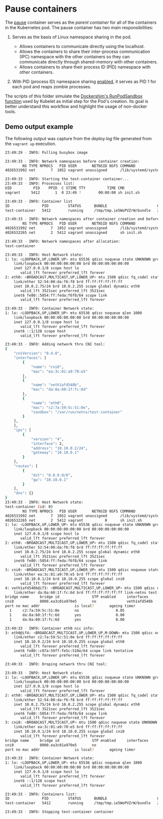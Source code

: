 # Pause containers

The [pause][1] container serves as the _parent container_ for all of the
containers in the Kubernetes pod. The pause container has two main
responsibilities:

1. Serves as the basis of Linux namespace sharing in the pod.

   - Allows containers to communicate directly using the localhost.
   - Allows the containers to share their inter-process communication (IPC)
     namespace with the other containers so they can communicate directly through
     shared-memory with other containers.
   - Allows containers to share their process ID (PID) namespace with other
     containers.

1. With PID (process ID) namespace sharing [enabled][3], it serves as PID 1
   for each pod and reaps zombie processes.

The scripts of this folder simulate the [Dockershim's RunPodSandbox
function][2] used by Kubelet as initial step for the Pod's creation.
Its goal is better understand this workflow and highlight the usage of
non-docker tools.

[1]: https://github.com/kubernetes-csi/driver-registrar/blob/master/vendor/k8s.io/kubernetes/build/pause/pause.c
[2]: https://github.com/kubernetes/kubernetes/blob/v1.20.4/pkg/kubelet/dockershim/docker_sandbox.go#L84-L205
[3]: https://kubernetes.io/docs/tasks/configure-pod-container/share-process-namespace/

## Demo output example

The following output was capture from the _deploy.log_ file generated
from the `vagrant up` execution.

```bash
23:49:29 - INFO: Pulling busybox image

23:49:33 - INFO: Network namespaces before container creation:
        NS TYPE NPROCS   PID USER       NETNSID NSFS COMMAND
4026531992 net       7  1052 vagrant unassigned      /lib/systemd/systemd --user

23:49:33 - INFO: Starting the test-container container...
23:49:33 - INFO: Processes list:
UID          PID    PPID  C STIME TTY          TIME CMD
vagrant     5412       1  0 23:49 ?        00:00:00 sh init.sh

23:49:33 - INFO: Container list
ID               PID         STATUS      BUNDLE                       CREATED                          OWNER
test-container   5412        running     /tmp/tmp.ie5WoPVZrW/bundle   2021-03-18T23:49:33.250824015Z   vagrant

23:49:33 - INFO: Network namespaces after container creation and before allocation:
        NS TYPE NPROCS   PID USER       NETNSID NSFS COMMAND
4026531992 net       7  1052 vagrant unassigned      /lib/systemd/systemd --user
4026532265 net       2  5412 vagrant unassigned      sh init.sh

23:49:33 - INFO: Network namespaces after allocation:
test-container

23:49:33 - INFO: Host Network state:
1: lo: <LOOPBACK,UP,LOWER_UP> mtu 65536 qdisc noqueue state UNKNOWN group default qlen 1000
    link/loopback 00:00:00:00:00:00 brd 00:00:00:00:00:00
    inet 127.0.0.1/8 scope host lo
       valid_lft forever preferred_lft forever
2: eth0: <BROADCAST,MULTICAST,UP,LOWER_UP> mtu 1500 qdisc fq_codel state UP group default qlen 1000
    link/ether 52:54:00:da:f6:f8 brd ff:ff:ff:ff:ff:ff
    inet 10.0.2.75/24 brd 10.0.2.255 scope global dynamic eth0
       valid_lft 3521sec preferred_lft 3521sec
    inet6 fe80::5054:ff:feda:f6f8/64 scope link
       valid_lft forever preferred_lft forever

23:49:33 - INFO: Container Network state:
1: lo: <LOOPBACK,UP,LOWER_UP> mtu 65536 qdisc noqueue qlen 1000
    link/loopback 00:00:00:00:00:00 brd 00:00:00:00:00:00
    inet 127.0.0.1/8 scope host lo
       valid_lft forever preferred_lft forever
    inet6 ::1/128 scope host
       valid_lft forever preferred_lft forever

23:49:33 - INFO: Adding network thru CNI tool:
{
    "cniVersion": "0.4.0",
    "interfaces": [
        {
            "name": "cni0",
            "mac": "ea:3c:01:a9:70:e5"
        },
        {
            "name": "veth1afd548b",
            "mac": "da:8a:60:1f:fc:6d"
        },
        {
            "name": "eth0",
            "mac": "c2:7a:59:5c:51:0e",
            "sandbox": "/var/run/netns/test-container"
        }
    ],
    ],
    "ips": [
        {
            "version": "4",
            "interface": 2,
            "address": "10.10.0.2/24",
            "gateway": "10.10.0.1"
        }
    ],
    "routes": [
        {
            "dst": "0.0.0.0/0",
            "gw": "10.10.0.1"
        }
    ],
    "dns": {}
}
23:49:33 - INFO: Host Network state:
test-container (id: 0)
        NS TYPE NPROCS   PID USER       NETNSID NSFS COMMAND
4026531992 net       7  1052 vagrant unassigned      /lib/systemd/systemd --user
4026532265 net       2  5412 vagrant          0      sh init.sh
1: lo: <LOOPBACK,UP,LOWER_UP> mtu 65536 qdisc noqueue state UNKNOWN group default qlen 1000
    link/loopback 00:00:00:00:00:00 brd 00:00:00:00:00:00
    inet 127.0.0.1/8 scope host lo
       valid_lft forever preferred_lft forever
2: eth0: <BROADCAST,MULTICAST,UP,LOWER_UP> mtu 1500 qdisc fq_codel state UP group default qlen 1000
    link/ether 52:54:00:da:f6:f8 brd ff:ff:ff:ff:ff:ff
    inet 10.0.2.75/24 brd 10.0.2.255 scope global dynamic eth0
       valid_lft 3521sec preferred_lft 3521sec
    inet6 fe80::5054:ff:feda:f6f8/64 scope link
       valid_lft forever preferred_lft forever
3: cni0: <BROADCAST,MULTICAST,UP,LOWER_UP> mtu 1500 qdisc noqueue state UNKNOWN group default qlen 1000
    link/ether ea:3c:01:a9:70:e5 brd ff:ff:ff:ff:ff:ff
    inet 10.10.0.1/24 brd 10.10.0.255 scope global cni0
       valid_lft forever preferred_lft forever
4: veth1afd548b@if3: <BROADCAST,MULTICAST,UP,LOWER_UP> mtu 1500 qdisc noqueue master cni0 state UP group default
    link/ether da:8a:60:1f:fc:6d brd ff:ff:ff:ff:ff:ff link-netns test-container
bridge name     bridge id               STP enabled     interfaces
cni0            8000.ea3c01a970e5       no              veth1afd548b
port no mac addr                is local?       ageing timer
  1     c2:7a:59:5c:51:0e       no                 0.05
  1     da:8a:60:1f:fc:6d       yes                0.00
  1     da:8a:60:1f:fc:6d       yes                0.00

23:49:33 - INFO: Container eth0 nic info:
3: eth0@if4: <BROADCAST,MULTICAST,UP,LOWER_UP,M-DOWN> mtu 1500 qdisc noqueue
    link/ether c2:7a:59:5c:51:0e brd ff:ff:ff:ff:ff:ff
    inet 10.10.0.2/24 brd 10.10.0.255 scope global eth0
       valid_lft forever preferred_lft forever
    inet6 fe80::c07a:59ff:fe5c:510e/64 scope link tentative
       valid_lft forever preferred_lft forever

23:49:33 - INFO: Droping network thru CNI tool:

23:49:33 - INFO: Host Network state:
1: lo: <LOOPBACK,UP,LOWER_UP> mtu 65536 qdisc noqueue state UNKNOWN group default qlen 1000
    link/loopback 00:00:00:00:00:00 brd 00:00:00:00:00:00
    inet 127.0.0.1/8 scope host lo
       valid_lft forever preferred_lft forever
2: eth0: <BROADCAST,MULTICAST,UP,LOWER_UP> mtu 1500 qdisc fq_codel state UP group default qlen 1000
    link/ether 52:54:00:da:f6:f8 brd ff:ff:ff:ff:ff:ff
    inet 10.0.2.75/24 brd 10.0.2.255 scope global dynamic eth0
       valid_lft 3521sec preferred_lft 3521sec
    inet6 fe80::5054:ff:feda:f6f8/64 scope link
       valid_lft forever preferred_lft forever
3: cni0: <BROADCAST,MULTICAST,UP> mtu 1500 qdisc noqueue state UNKNOWN group default qlen 1000
    link/ether ea:3c:01:a9:70:e5 brd ff:ff:ff:ff:ff:ff
    inet 10.10.0.1/24 brd 10.10.0.255 scope global cni0
       valid_lft forever preferred_lft forever
bridge name     bridge id               STP enabled     interfaces
cni0            8000.ea3c01a970e5       no
port no mac addr                is local?       ageing timer

23:49:33 - INFO: Container Network state:
1: lo: <LOOPBACK,UP,LOWER_UP> mtu 65536 qdisc noqueue qlen 1000
    link/loopback 00:00:00:00:00:00 brd 00:00:00:00:00:00
    inet 127.0.0.1/8 scope host lo
       valid_lft forever preferred_lft forever
    inet6 ::1/128 scope host
       valid_lft forever preferred_lft forever

23:49:33 - INFO: Containers list:
ID               PID         STATUS      BUNDLE                       CREATED                          OWNER
test-container   5412        running     /tmp/tmp.ie5WoPVZrW/bundle   2021-03-18T23:49:33.250824015Z   vagrant

23:49:33 - INFO: Stopping test-container container
```
